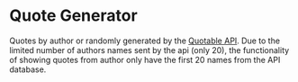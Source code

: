 # Quote Generator

Quotes by author or randomly generated by the  <a href="https://github.com/lukePeavey/quotable" target="_blank">Quotable API</a>. Due to the limited number of authors names sent by the api (only 20), the functionality of showing quotes from author only have the first 20 names from the API database.
